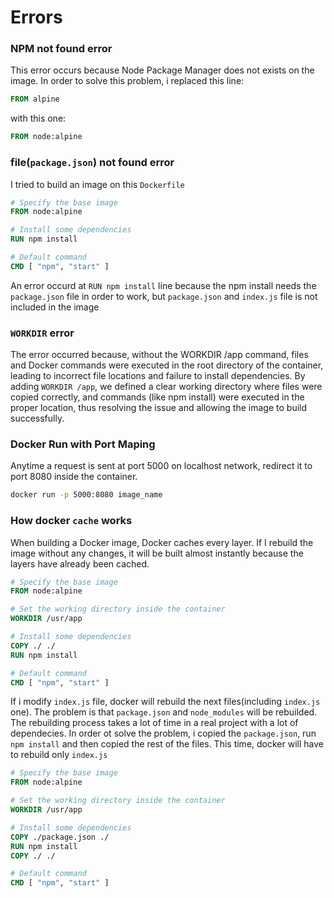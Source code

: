 # Errors

### NPM not found error
This error occurs because Node Package Manager does not exists on the image.
In order to solve this problem, i replaced this line:
```Dockerfile
FROM alpine
```
with this one:
```Dockerfile
FROM node:alpine
```

### file(`package.json`) not found error
I tried to build an image on this `Dockerfile`
```Dockerfile
# Specify the base image
FROM node:alpine

# Install some dependencies
RUN npm install

# Default command
CMD [ "npm", "start" ]
```
An error occurd at `RUN npm install` line because the npm install needs the `package.json` file in order to work, but `package.json` and `index.js` file is not included in the image

### `WORKDIR` error
The error occurred because, without the WORKDIR /app command, files and Docker commands were executed in the root directory of the container, leading to incorrect file locations and failure to install dependencies. By adding `WORKDIR /app`, we defined a clear working directory where files were copied correctly, and commands (like npm install) were executed in the proper location, thus resolving the issue and allowing the image to build successfully.

### Docker Run with Port Maping
Anytime a request is sent at port 5000 on localhost network, redirect it to port 8080 inside the container.
```sh
docker run -p 5000:8080 image_name
```

### How docker `cache` works
When building a Docker image, Docker caches every layer. If I rebuild the image without any changes, it will be built almost instantly because the layers have already been cached.
```Dockerfile
# Specify the base image
FROM node:alpine

# Set the working directory inside the container
WORKDIR /usr/app

# Install some dependencies
COPY ./ ./
RUN npm install

# Default command
CMD [ "npm", "start" ]
```
If i modify `index.js` file, docker will rebuild the next files(including `index.js` one). The problem is that `package.json` and `node_modules` will be rebuilded. The rebuilding process takes a lot of time in a real project with a lot of dependecies.
In order ot solve the problem, i copied the `package.json`, run `npm install` and then copied the rest of the files. This time, docker will have to rebuild only `index.js`
```Dockerfile
# Specify the base image
FROM node:alpine

# Set the working directory inside the container
WORKDIR /usr/app

# Install some dependencies
COPY ./package.json ./
RUN npm install
COPY ./ ./

# Default command
CMD [ "npm", "start" ]
```